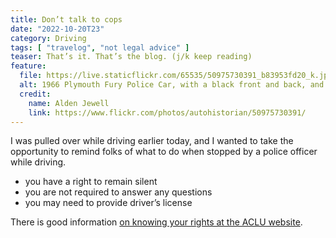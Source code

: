 ```yaml
---
title: Don’t talk to cops
date: "2022-10-20T23"
category: Driving
tags: [ "travelog", "not legal advice" ]
teaser: That’s it. That’s the blog. (j/k keep reading)
feature:
  file: https://live.staticflickr.com/65535/50975730391_b83953fd20_k.jpg
  alt: 1966 Plymouth Fury Police Car, with a black front and back, and white doors. A red light sits atop the car.
  credit:
    name: Alden Jewell
    link: https://www.flickr.com/photos/autohistorian/50975730391/
---
```


I was pulled over while driving earlier today, and I wanted to take the opportunity to remind folks of what to do when stopped by a police officer while driving.

- you have a right to remain silent
- you are not required to answer any questions
- you may need to provide driver’s license

There is good information [on knowing your rights at the ACLU website](https://www.aclu.org/know-your-rights/stopped-by-police).

